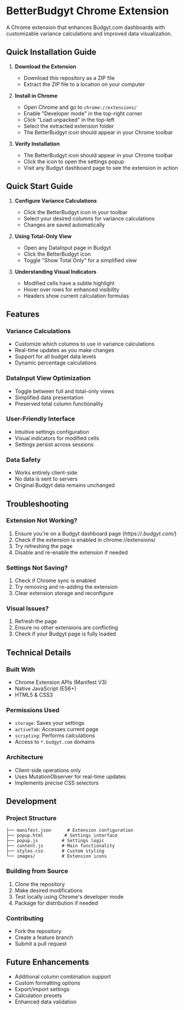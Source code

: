 # BetterBudgyt Chrome Extension

A Chrome extension that enhances Budgyt.com dashboards with customizable variance calculations and improved data visualization.

## Quick Installation Guide

1. **Download the Extension**
   - Download this repository as a ZIP file
   - Extract the ZIP file to a location on your computer

2. **Install in Chrome**
   - Open Chrome and go to `chrome://extensions/`
   - Enable "Developer mode" in the top-right corner
   - Click "Load unpacked" in the top-left
   - Select the extracted extension folder
   - The BetterBudgyt icon should appear in your Chrome toolbar

3. **Verify Installation**
   - The BetterBudgyt icon should appear in your Chrome toolbar
   - Click the icon to open the settings popup
   - Visit any Budgyt dashboard page to see the extension in action

## Quick Start Guide

1. **Configure Variance Calculations**
   - Click the BetterBudgyt icon in your toolbar
   - Select your desired columns for variance calculations
   - Changes are saved automatically

2. **Using Total-Only View**
   - Open any DataInput page in Budgyt
   - Click the BetterBudgyt icon
   - Toggle "Show Total Only" for a simplified view

3. **Understanding Visual Indicators**
   - Modified cells have a subtle highlight
   - Hover over rows for enhanced visibility
   - Headers show current calculation formulas

## Features

### Variance Calculations
- Customize which columns to use in variance calculations
- Real-time updates as you make changes
- Support for all budget data levels
- Dynamic percentage calculations

### DataInput View Optimization
- Toggle between full and total-only views
- Simplified data presentation
- Preserved total column functionality

### User-Friendly Interface
- Intuitive settings configuration
- Visual indicators for modified cells
- Settings persist across sessions

### Data Safety
- Works entirely client-side
- No data is sent to servers
- Original Budgyt data remains unchanged

## Troubleshooting

### Extension Not Working?
1. Ensure you're on a Budgyt dashboard page (https://*.budgyt.com/*)
2. Check if the extension is enabled in chrome://extensions/
3. Try refreshing the page
4. Disable and re-enable the extension if needed

### Settings Not Saving?
1. Check if Chrome sync is enabled
2. Try removing and re-adding the extension
3. Clear extension storage and reconfigure

### Visual Issues?
1. Refresh the page
2. Ensure no other extensions are conflicting
3. Check if your Budgyt page is fully loaded

## Technical Details

### Built With
- Chrome Extension APIs (Manifest V3)
- Native JavaScript (ES6+)
- HTML5 & CSS3

### Permissions Used
- `storage`: Saves your settings
- `activeTab`: Accesses current page
- `scripting`: Performs calculations
- Access to `*.budgyt.com` domains

### Architecture
- Client-side operations only
- Uses MutationObserver for real-time updates
- Implements precise CSS selectors

## Development

### Project Structure
```
├── manifest.json      # Extension configuration
├── popup.html        # Settings interface
├── popup.js         # Settings logic
├── content.js       # Main functionality
├── styles.css       # Custom styling
└── images/          # Extension icons
```

### Building from Source
1. Clone the repository
2. Make desired modifications
3. Test locally using Chrome's developer mode
4. Package for distribution if needed

### Contributing
- Fork the repository
- Create a feature branch
- Submit a pull request

## Future Enhancements
- Additional column combination support
- Custom formatting options
- Export/import settings
- Calculation presets
- Enhanced data validation